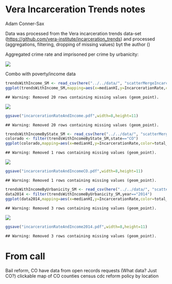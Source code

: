Vera Incarceration Trends notes
================
Adam Conner-Sax

Data was processed from the Vera incarceration trends data-set (<https://github.com/vera-institute/incarceration_trends>) and processed (aggregations, filtering, dropping of missing values) byt the author ()

Aggregated crime rate and imprisoned per crime by urbanicity:

![](notes_files/figure-markdown_github/urbanicity-1.png)

Combo with poverty/income data

``` r
trendsWithIncome_SM <- read_csv(here("../../data/", "scatterMergeIncarcerationRate_vs_MedianHIByYear.csv"))
ggplot(trendsWithIncome_SM,mapping=aes(x=medianHI,y=IncarcerationRate,color=total_pop)) + geom_point() + facet_wrap(~year,ncol=3) + scale_y_continuous(limits=c(NA,0.012), labels = scales::percent) + labs(title="Incarceration Rate vs. Median Income (entire US)")
```

    ## Warning: Removed 20 rows containing missing values (geom_point).

![](notes_files/figure-markdown_github/income%20scatter-1.png)

``` r
ggsave("incarcerationRateAndIncome.pdf",width=8,height=11)
```

    ## Warning: Removed 20 rows containing missing values (geom_point).

``` r
trendsWithIncomeByState_SM <- read_csv(here("../../data/", "scatterMergeIncarcerationRate_vs_MedianHIByStateAndYear.csv"))
colorado <- filter(trendsWithIncomeByState_SM,state=="CO")
ggplot(colorado,mapping=aes(x=medianHI,y=IncarcerationRate,color=total_pop)) + geom_point() + facet_wrap(~year,ncol=3) + scale_y_continuous(limits=c(NA,0.012), labels = scales::percent) + labs(title = "Incarceration Rate vs. Median Income (Colorado)")
```

    ## Warning: Removed 1 rows containing missing values (geom_point).

![](notes_files/figure-markdown_github/income%20scatter-2.png)

``` r
ggsave("incarcerationRateAndIncomeCO.pdf",width=8,height=11)
```

    ## Warning: Removed 1 rows containing missing values (geom_point).

``` r
trendsWithIncomeByUrbanicity_SM <- read_csv(here("../../data/", "scatterMergeIncarcerationRate_vs_MedianHIByUrbanicityAndYear.csv"))  %>% mutate (urbanicity = factor(urbanicity))
data2014 <- filter(trendsWithIncomeByUrbanicity_SM,year=="2014") 
ggplot(data2014,mapping=aes(x=medianHI,y=IncarcerationRate,color=total_pop)) + geom_point() + facet_wrap(vars(urbanicity),ncol=2) + scale_y_continuous(limits=c(NA,0.012), labels = scales::percent) + labs(title = "Incarceration Rate vs. Median Income (2014)")
```

    ## Warning: Removed 3 rows containing missing values (geom_point).

![](notes_files/figure-markdown_github/income%20scatter-3.png)

``` r
ggsave("incarcerationRateAndIncome2014.pdf",width=8,height=11)
```

    ## Warning: Removed 3 rows containing missing values (geom_point).

From call
=========

Bail reform, CO have data from open records requests (What data? Just CO?) clickable map of CO counties census cdc reform policy by location
